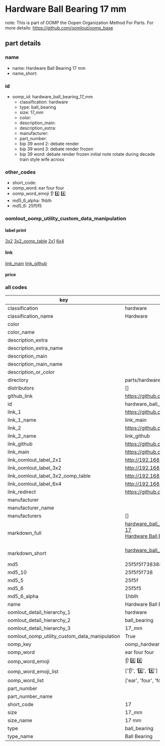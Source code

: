 # Hardware Ball Bearing 17 mm  

note: This is part of OOMP the Oopen Organization Method For Parts. For more details: https://github.com/oomlout/oomp_base

##  part details
  







### name
* name: Hardware Ball Bearing 17 mm
* name_short: 
### id
* oomp_id: hardware_ball_bearing_17_mm
  * classification: hardware
  * type: ball_bearing
  * size: 17_mm
  * color: 
  * description_main: 
  * description_extra: 
  * manufacturer: 
  * part_number: 
  * bip 39 word 2: debate render
  * bip 39 word 3: debate render frozen
  * bip 39 word: debate render frozen initial note rotate during decade train style wife across

### other_codes
* short_code: 
* oomp_word: ear four four
* oomp_word_emoji :ear: :four: :four:
* md5_6_alpha: 1hblh
* md5_6: 25f5f5






### oomlout_oomp_utility_custom_data_manipulation
#### label print
[3x2](http://192.168.1.245:1112/?label=oomp%201hblh)
[3x2_oomp_table](http://192.168.1.108:1112/?label=oomp%201hblh)
[2x1](http://192.168.1.242:1112/?label=oomp%201hblh)
[6x4](http://192.168.1.55:1112/?label=oomp%201hblh)    

#### link

[link_main](https://github.com/oomlout/oomlout_oomp_version_1_messy/tree/main/parts/hardware_ball_bearing_17_mm) [link_github](https://github.com/oomlout/oomlout_oomp_version_1_messy/tree/main/parts/hardware_ball_bearing_17_mm)                             

#### price







### all codes 
| key | value |  
| --- | --- |  
| classification | hardware |  
| classification_name | Hardware |  
| color |  |  
| color_name |  |  
| description_extra |  |  
| description_extra_name |  |  
| description_main |  |  
| description_main_name |  |  
| description_or_color |   |  
| directory | parts/hardware_ball_bearing_17_mm |  
| distributors | [] |  
| github_link | https://github.com/oomlout/oomlout_oomp_part_src/tree/main/parts/hardware_ball_bearing_17_mm |  
| id | hardware_ball_bearing_17_mm |  
| link_1 | https://github.com/oomlout/oomlout_oomp_version_1_messy/tree/main/parts/hardware_ball_bearing_17_mm |  
| link_1_name | link_main |  
| link_2 | https://github.com/oomlout/oomlout_oomp_version_1_messy/tree/main/parts/hardware_ball_bearing_17_mm |  
| link_2_name | link_github |  
| link_github | https://github.com/oomlout/oomlout_oomp_version_1_messy/tree/main/parts/hardware_ball_bearing_17_mm |  
| link_main | https://github.com/oomlout/oomlout_oomp_version_1_messy/tree/main/parts/hardware_ball_bearing_17_mm |  
| link_oomlout_label_2x1 | http://192.168.1.242:1112/?label=oomp%201hblh |  
| link_oomlout_label_3x2 | http://192.168.1.245:1112/?label=oomp%201hblh |  
| link_oomlout_label_3x2_oomp_table | http://192.168.1.108:1112/?label=oomp%201hblh |  
| link_oomlout_label_6x4 | http://192.168.1.55:1112/?label=oomp%201hblh |  
| link_redirect | https://github.com/oomlout/oomlout_oomp_version_1_messy/tree/main/parts/hardware_ball_bearing_17_mm |  
| manufacturer |  |  
| manufacturer_name |  |  
| manufacturers | [] |  
| markdown_full | [hardware_ball_bearing_17_mm](none)<br>[17](none)<br>[Hardware Ball Bearing 17 Mm](none)<br><br> |  
| markdown_short | [hardware_ball_bearing_17_mm](none)<br><br> |  
| md5 | 25f5f5f738388886f0cb573ebb6d81c2 |  
| md5_10 | 25f5f5f738 |  
| md5_5 | 25f5f |  
| md5_6 | 25f5f5 |  
| md5_6_alpha | 1hblh |  
| name | Hardware Ball Bearing 17 mm |  
| oomlout_detail_hierarchy_1 | hardware |  
| oomlout_detail_hierarchy_2 | ball_bearing |  
| oomlout_detail_hierarchy_3 | 17_mm |  
| oomlout_oomp_utility_custom_data_manipulation | True |  
| oomp_key | oomp_hardware_ball_bearing_17_mm |  
| oomp_word | ear four four |  
| oomp_word_emoji | :ear: :four: :four: |  
| oomp_word_emoji_list | [':ear:', ':four:', ':four:'] |  
| oomp_word_list | ['ear', 'four', 'four'] |  
| part_number |  |  
| part_number_name |  |  
| short_code | 17 |  
| size | 17_mm |  
| size_name | 17 mm |  
| type | ball_bearing |  
| type_name | Ball Bearing |  
